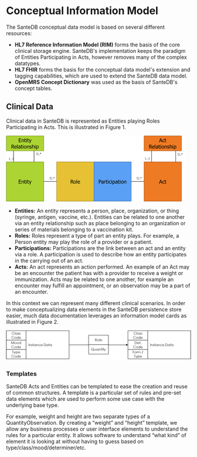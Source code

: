 # Conceptual Information Model

The SanteDB conceptual data model is based on several different resources:

* **HL7 Reference Information Model (RIM)** forms the basis of the core clinical storage engine. SanteDB's implementation keeps the paradigm of Entities Participating in Acts, however removes many of the complex datatypes.
* **HL7 FHIR** forms the basis for the conceptual data model's extension and tagging capabilities, which are used to extend the SanteDB data model.
* **OpenMRS Concept Dictionary** was used as the basis of SanteDB's concept tables.

## Clinical Data

Clinical data in SanteDB is represented as Entities playing Roles Participating in Acts. This is illustrated in Figure 1.

![Figure 1 - Conceptual Data Model](<../../../.gitbook/assets/image (12).png>)

* **Entities:** An entity represents a person, place, organization, or thing (syringe, antigen, vaccine, etc.). Entities can be related to one another via an entity relationship such as place belonging to an organization or series of materials belonging to a vaccination kit.
* **Roles:** Roles represent a type of part an entity plays. For example, a Person entity may play the role of a provider or a patient.
* **Participations:** Participations are the link between an act and an entity via a role. A participation is used to describe how an entity participates in the carrying out of an act.
* **Acts:** An act represents an action performed. An example of an Act may be an encounter the patient has with a provider to receive a weight or immunization. Acts may be related to one another, for example an encounter may fulfill an appointment, or an observation may be a part of an encounter.


In this context we can represent many different clinical scenarios. In order to make conceptualizing data elements in the SanteDB persistence store easier, much data documentation leverages an information model cards as illustrated in Figure 2.

![Figure 2 - Information Model Cards](<../../../.gitbook/assets/image (13).png>)

### Templates

SanteDB Acts and Entities can be templated to ease the creation and reuse of common structures. A template is a particular set of rules and pre-set data elements which are used to perform some use case with the underlying base type.

For example, weight and height are two separate types of a QuantityObservation. By creating a “weight” and “height” template, we allow any business processes or user interface elements to understand the rules for a particular entity. It allows software to understand “what kind” of element it is looking at without having to guess based on type/class/mood/determiner/etc.

